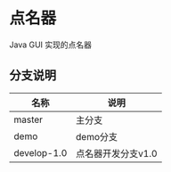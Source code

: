 # 点名器
Java GUI 实现的点名器

## 分支说明

名称 | 说明
---|---
master | 主分支
demo | demo分支
develop-1.0 | 点名器开发分支v1.0